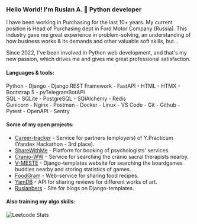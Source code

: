 ### Hello World! I'm Ruslan A. 👋 Python developer
I have been working in Purchasing for the last 10+ years. My current position is Head of Purchasing dept in Ford Motor Company (Russia). This industry gave me great experience in problem-solving, an understanding of how business works & its demands and other valuable soft skills, but...

Since 2022, I've been involved in Python web development, and that's my new passion, which drives me and gives me great professional satisfaction.

#### Languages & tools:
Python - Django - Django REST Framework - FastAPI - HTML - HTMX - Bootstrap 5 - pyTelegramBotAPI <br>
SQL - SQLite - PostgreSQL - SQlAlchemy - Redis <br>
Gunicorn - Nginx - Postman - Docker - Linux - VS Code - Git - Github - Pytest - OpenAPI - Sentry

#### Some of my open projects:
- [Career-tracker](https://github.com/yandex-hackathon-career-track/backend) - Service for partners (employers) of Y.Practicum (Yandex Hackathon - 3rd place).
- [ShareWithMe](https://github.com/services-psychologists-psychotherapists/backend) - Platform for booking of psychologists' services.
- [Cranio-WW](https://github.com/Cranio-worldwide/backend) - Service for searching the cranio sacral therapists nearby.
- [V-MESTE](https://github.com/ratarov/V_MESTE_play) - Django-templates website for searching the boardgames buddies nearby and storing statistics of games.
- [FoodGram](https://github.com/ratarov/foodgram-project-react) - Web-service for sharing food recipes.
- [YamDB](https://github.com/ratarov/yamdb_final) - API for sharing reviews for different works of art.
- [Ruslanbers](https://github.com/ratarov/ruslanbers) - Site for blogs on Django-templates.

#### Also training my algo skills:
![Leetcode Stats](https://leetcard.jacoblin.cool/ratarov?font=Roboto)
